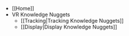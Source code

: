 - [[Home]]
- VR Knowledge Nuggets
  - [[Tracking|Tracking Knowledge Nuggets]]
  - [[Display|Display Knowledge Nuggets]]